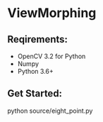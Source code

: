 # ViewMorphing

## Reqirements:
- OpenCV 3.2 for Python
- Numpy
- Python 3.6+

## Get Started:
python source/eight_point.py
